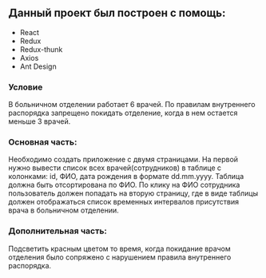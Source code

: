 ## Данный проект был построен с помощь:

- React
- Redux
- Redux-thunk
- Axios
- Ant Design

### Условие
В больничном отделении работает 6 врачей. По правилам внутреннего распорядка запрещено покидать
отделение, когда в нем остается меньше 3 врачей.

### Оcновная часть:
Необходимо создать приложение с двумя страницами. На первой нужно вывести список всех
врачей(сотрудников) в таблице с колонками: id, ФИО, дата рождения в формате dd.mm.yyyy. Таблица
должна быть отсортирована по ФИО. По клику на ФИО сотрудника пользователь должен попадать на
вторую страницу, где в виде таблицы должен отображаться список временных интервалов присутствия
врача в больничном отделении.

### Дополнительная часть:
Подсветить красным цветом то время, когда покидание врачом отделения было сопряжено с
нарушением правила внутреннего распорядка.



